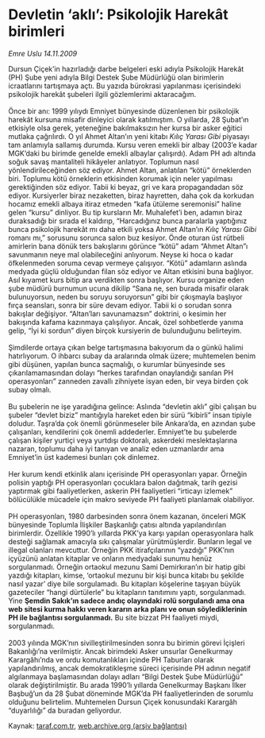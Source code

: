 # Devletin ‘aklı’: Psikolojik Harekât birimleri

*Emre Uslu 14.11.2009*

<div class="yazi">Dursun Çiçek’in hazırladığı darbe belgeleri eski adıyla Psikolojik Harekât (PH) Şube yeni adıyla Bilgi Destek Şube Müdürlüğü olan birimlerin icraatlarını tartışmaya açtı. Bu yazıda bürokrasi yapılanması içerisindeki psikolojik harekât şubeleri ilgili gözlemlerimi aktaracağım. <br/><br/>Önce bir anı: 1999 yılıydı Emniyet bünyesinde düzenlenen bir psikolojik harekât kursuna misafir dinleyici olarak katılmıştım. O yıllarda, 28 Şubat’ın etkisiyle olsa gerek, yeteneğine bakılmaksızın her kursa bir asker eğitici mutlaka çağrılırdı. O yıl Ahmet Altan’ın yeni kitabı <i>Kılıç Yarası Gibi</i> piyasayı tam anlamıyla sallamış durumda. Kursu veren emekli bir albay (2003’e kadar MGK’daki bu birimde genelde emekli albaylar çalışırdı). Adam PH adı altında soğuk savaş mantaliteli hikâyeler anlatıyor. Toplumun nasıl yönlendirileceğinden söz ediyor. Ahmet Altan, anlatılan “kötü” örneklerden biri. Toplumu kötü örneklerin etkisinden korumak için neler yapılması gerektiğinden söz ediyor. Tabii ki beyaz, gri ve kara propagandadan söz ediyor. Kursiyerler biraz nezaketten, biraz hayretten, daha çok da korkudan hocamız emekli albaya itiraz etmeden “kafa ütüleme seremonisi” haline gelen “kursu” dinliyor. Bu tip kursların Mr. Muhalefet’i ben, adamın biraz duraksadığı bir sırada el kaldırıp, “Harcadığınız bunca paralarla yaptığınız bunca psikolojik harekât mı daha etkili yoksa Ahmet Altan’ın <i>Kılıç Yarası Gibi</i> romanı mı,” sorusunu sorunca salon buz kesiyor. Önde oturan üst rütbeli amirlerin bana dönük ters bakışlarını görünce “kötü” adam “Ahmet Altan”ı savunmanın neye mal olabileceğini anlıyorum. Neyse ki hoca o kadar öfkelenmeden soruma cevap vermeye çalışıyor. “Kötü” adamların aslında medyada güçlü olduğundan filan söz ediyor ve Altan etkisini buna bağlıyor. Asıl kıyamet kurs bitip ara verdikten sonra başlıyor. Kursu organize eden şube müdürü burnumun ucuna dikilip “Sana ne, sen burada misafir olarak bulunuyorsun, neden bu soruyu soruyorsun” gibi bir çıkışmayla başlıyor fırça seansları, sonra bir süre devam ediyor. Tabii ki o sorudan sonra bakışlar değişiyor. “Altan’ları savunamazsın” doktrini, o kesimin her bakışında kafama kazınmaya çalışılıyor. Ancak, özel sohbetlerde yanıma gelip, “İyi ki sordun” diyen birçok kursiyerin de bulunduğunu belirteyim. <br/><br/>Şimdilerde ortaya çıkan belge tartışmasına bakıyorum da o günkü halimi hatırlıyorum. O ihbarcı subay da aralarında olmak üzere; muhtemelen benim gibi düşünen, yapılan bunca saçmalığı, o kurumlar bünyesinde ses çıkarılamamasından dolayı “herkes tarafından onaylandığı sanılan PH operasyonları” zanneden zavallı zihniyete isyan eden, bir veya birden çok subay olmalı. <br/><br/>Bu şubelerin ne işe yaradığına gelince: Aslında “devletin aklı” gibi çalışan bu şubeler “devlet biziz” mantığıyla hareket eden bir sürü “kibirli” insan tipiyle doludur. Taşra’da çok önemli görünmeseler bile Ankara’da, en azından şube çalışanları, kendilerini çok önemli addederler. Emniyet’te bu şubelerde çalışan kişiler yurtiçi veya yurtdışı doktoralı, askerdeki meslektaşlarına nazaran, toplumu daha iyi tanıyan ve analiz eden uzmanlardır ama Emniyet’in üst kademesi bunları çok dinlemez. <br/><br/>Her kurum kendi etkinlik alanı içerisinde PH operasyonları yapar. Örneğin polisin yaptığı PH operasyonları çocuklara balon dağıtmak, tarih gezisi yaptırmak gibi faaliyetlerken, askerin PH faaliyetleri “irticayı izlemek” bölücülükle mücadele için makro seviyede PH faaliyeti planlamak olabiliyor. <br/><br/>PH operasyonları, 1980 darbesinden sonra önem kazanan, önceleri MGK bünyesinde Toplumla İlişkiler Başkanlığı çatısı altında yapılandırılan birimlerdir. Özellikle 1990’lı yıllarda PKK’ya karşı yapılan operasyonlara halk desteği sağlamak amacıyla sıkı çalışmalar yürütmüşlerdir. Bunların legal ve illegal olanları mevcuttur. Örneğin PKK itirafçılarının “yazdığı” PKK’nın içyüzünü anlatan kitaplar ve onların medyadaki sunumu henüz sorgulanmadı. Örneğin ortaokul mezunu Sami Demirkıran’ın bir hatip gibi yazdığı kitapları, kimse, ‘ortaokul mezunu bir kişi bunca kitabı bu şekilde nasıl yazar’ diye bile sorgulamadı. Bu kitapları köşelerine taşıyan büyük gazeteciler “hangi dürtülerle” bu kitapların tanıtımını yaptı, sorgulanmadı. Yine <b>Şemdin Sakık’ın sadece andıç olayındaki rolü sorgulandı ama ona web sitesi kurma hakkı veren kararın arka planı ve onun söylediklerinin PH ile bağlantısı sorgulanmadı.</b> Bu site bizzat PH faaliyeti miydi, sorgulanmadı. <br/><br/>2003 yılında MGK’nın sivilleştirilmesinden sonra bu birimin görevi İçişleri Bakanlığı’na verilmiştir. Ancak birimdeki Asker unsurlar Genelkurmay Karargâhı’nda ve ordu komutanlıkları içinde PH Taburları olarak yapılandırılmış, ancak demokratikleşme süreci içerisinde PH adının negatif algılanmaya başlamasından dolayı adları “Bilgi Destek Şube Müdürlüğü” olarak değiştirilmiştir. Bu arada 1990’lı yıllarda Genelkurmay Başkanı İlker Başbuğ’un da 28 Şubat döneminde MGK’da PH faaliyetlerinden de sorumlu olduğunu belirtelim. Muhtemelen Dursun Çiçek konusundaki Karargâh “duyarlılığı” da buradan geliyordur.</div>

Kaynak: [taraf.com.tr](http://taraf.com.tr:80/makale/8488.htm), [web.archive.org (arşiv bağlantısı)](http://web.archive.org/web/20100328140545/http://taraf.com.tr:80/makale/8488.htm)
